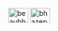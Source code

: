 <p align="left">
<a href="https://linkedin.com/in/beaubhp" target="blank"><img align="center" src="https://raw.githubusercontent.com/rahuldkjain/github-profile-readme-generator/master/src/images/icons/Social/linked-in-alt.svg" alt="beaubhp" height="30" width="40" /></a>
  <a href="https://twitter.com/bhazepol" target="blank"><img align="center" src="https://raw.githubusercontent.com/rahuldkjain/github-profile-readme-generator/master/src/images/icons/Social/twitter.svg" alt="bhazepol" height="30" width="40" /></a>
</p>
